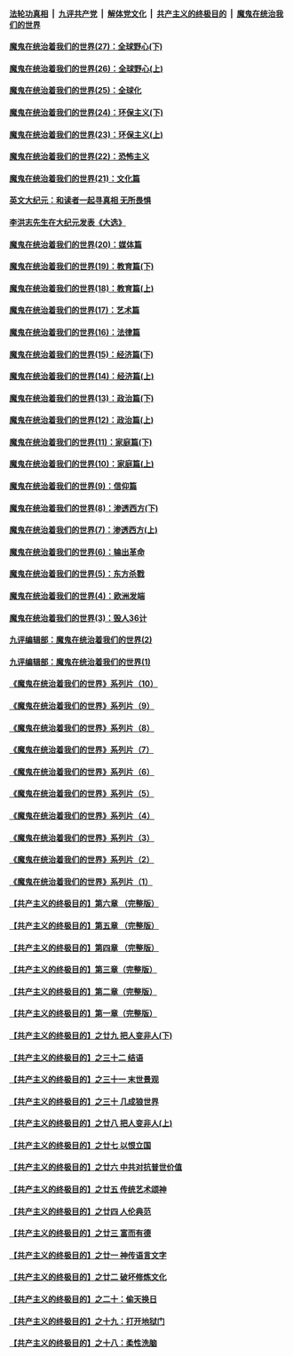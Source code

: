 

####  [法轮功真相](../../../../basic/blob/master/README.md?t=02121431) &nbsp;|&nbsp; [九评共产党](../../../../9ping.md/blob/master/README.md?t=02121431) &nbsp;|&nbsp; [解体党文化](../../../../jtdwh.md/blob/master/README.md?t=02121431)  &nbsp;|&nbsp; [共产主义的终极目的](../../../../gczydzjmd.md/blob/master/README.md?t=02121431) &nbsp;|&nbsp; [魔鬼在统治我们的世界](../../../../mgztzwmdsj.md/blob/master/README.md?t=02121431) 

#### [魔鬼在统治着我们的世界(27)：全球野心(下)](../pages/nsc422/n10928319.md?t=02121431) 

#### [魔鬼在统治着我们的世界(26)：全球野心(上)](../pages/nsc422/n10900318.md?t=02121431) 

#### [魔鬼在统治着我们的世界(25)：全球化](../pages/nsc422/n10788205.md?t=02121431) 

#### [魔鬼在统治着我们的世界(24)：环保主义(下)](../pages/nsc422/n10695307.md?t=02121431) 

#### [魔鬼在统治着我们的世界(23)：环保主义(上)](../pages/nsc422/n10688613.md?t=02121431) 

#### [魔鬼在统治着我们的世界(22)：恐怖主义](../pages/nsc422/n10614727.md?t=02121431) 

#### [魔鬼在统治着我们的世界(21)：文化篇](../pages/nsc422/n10597706.md?t=02121431) 

#### [英文大纪元：和读者一起寻真相 无所畏惧](../pages/nsc422/n12542027.md?t=02121431) 

#### [李洪志先生在大纪元发表《大选》](../pages/nsc422/n12534746.md?t=02121431) 

#### [魔鬼在统治着我们的世界(20)：媒体篇](../pages/nsc422/n10586579.md?t=02121431) 

#### [魔鬼在统治着我们的世界(19)：教育篇(下)](../pages/nsc422/n10564808.md?t=02121431) 

#### [魔鬼在统治着我们的世界(18)：教育篇(上)](../pages/nsc422/n10526970.md?t=02121431) 

#### [魔鬼在统治着我们的世界(17)：艺术篇](../pages/nsc422/n10499093.md?t=02121431) 

#### [魔鬼在统治着我们的世界(16)：法律篇](../pages/nsc422/n10485969.md?t=02121431) 

#### [魔鬼在统治着我们的世界(15)：经济篇(下)](../pages/nsc422/n10469975.md?t=02121431) 

#### [魔鬼在统治着我们的世界(14)：经济篇(上)](../pages/nsc422/n10457370.md?t=02121431) 

#### [魔鬼在统治着我们的世界(13)：政治篇(下)](../pages/nsc422/n10448270.md?t=02121431) 

#### [魔鬼在统治着我们的世界(12)：政治篇(上)](../pages/nsc422/n10444576.md?t=02121431) 

#### [魔鬼在统治着我们的世界(11)：家庭篇(下)](../pages/nsc422/n10440961.md?t=02121431) 

#### [魔鬼在统治着我们的世界(10)：家庭篇(上)](../pages/nsc422/n10435448.md?t=02121431) 

#### [魔鬼在统治着我们的世界(9)：信仰篇](../pages/nsc422/n10432159.md?t=02121431) 

#### [魔鬼在统治着我们的世界(8)：渗透西方(下)](../pages/nsc422/n10429603.md?t=02121431) 

#### [魔鬼在统治着我们的世界(7)：渗透西方(上)](../pages/nsc422/n10426013.md?t=02121431) 

#### [魔鬼在统治着我们的世界(6)：输出革命](../pages/nsc422/n10421536.md?t=02121431) 

#### [魔鬼在统治着我们的世界(5)：东方杀戮](../pages/nsc422/n10417707.md?t=02121431) 

#### [魔鬼在统治着我们的世界(4)：欧洲发端](../pages/nsc422/n10414890.md?t=02121431) 

#### [魔鬼在统治着我们的世界(3)：毁人36计](../pages/nsc422/n10411583.md?t=02121431) 

#### [九评编辑部：魔鬼在统治着我们的世界(2)](../pages/nsc422/n10410036.md?t=02121431) 

#### [九评编辑部：魔鬼在统治着我们的世界(1)](../pages/nsc422/n10406825.md?t=02121431) 

#### [《魔鬼在统治着我们的世界》系列片（10）](../pages/nsc422/n12292670.md?t=02121431) 

#### [《魔鬼在统治着我们的世界》系列片（9）](../pages/nsc422/n12290859.md?t=02121431) 

#### [《魔鬼在统治着我们的世界》系列片（8）](../pages/nsc422/n12287445.md?t=02121431) 

#### [《魔鬼在统治着我们的世界》系列片（7）](../pages/nsc422/n12283425.md?t=02121431) 

#### [《魔鬼在统治着我们的世界》系列片（6）](../pages/nsc422/n12282314.md?t=02121431) 

#### [《魔鬼在统治着我们的世界》系列片（5）](../pages/nsc422/n12281419.md?t=02121431) 

#### [《魔鬼在统治着我们的世界》系列片（4）](../pages/nsc422/n12274024.md?t=02121431) 

#### [《魔鬼在统治着我们的世界》系列片（3）](../pages/nsc422/n12271322.md?t=02121431) 

#### [《魔鬼在统治着我们的世界》系列片（2）](../pages/nsc422/n12269049.md?t=02121431) 

#### [《魔鬼在统治着我们的世界》系列片（1）](../pages/nsc422/n12267575.md?t=02121431) 

#### [【共产主义的终极目的】第六章 （完整版）](../pages/nsc422/n11428913.md?t=02121431) 

#### [【共产主义的终极目的】第五章 （完整版）](../pages/nsc422/n11428912.md?t=02121431) 

#### [【共产主义的终极目的】第四章 （完整版）](../pages/nsc422/n11428907.md?t=02121431) 

#### [【共产主义的终极目的】第三章（完整版）](../pages/nsc422/n11428848.md?t=02121431) 

#### [【共产主义的终极目的】第二章（完整版）](../pages/nsc422/n11428831.md?t=02121431) 

#### [【共产主义的终极目的】第一章（完整版）](../pages/nsc422/n11417651.md?t=02121431) 

#### [【共产主义的终极目的】之廿九 把人变非人(下)](../pages/nsc422/n11344140.md?t=02121431) 

#### [【共产主义的终极目的】之三十二 结语](../pages/nsc422/n11360535.md?t=02121431) 

#### [【共产主义的终极目的】之三十一 末世景观](../pages/nsc422/n11351129.md?t=02121431) 

#### [【共产主义的终极目的】之三十 几成狼世界](../pages/nsc422/n11348280.md?t=02121431) 

#### [【共产主义的终极目的】之廿八 把人变非人(上)](../pages/nsc422/n11340492.md?t=02121431) 

#### [【共产主义的终极目的】之廿七 以恨立国](../pages/nsc422/n11336944.md?t=02121431) 

#### [【共产主义的终极目的】之廿六 中共对抗普世价值](../pages/nsc422/n11324785.md?t=02121431) 

#### [【共产主义的终极目的】之廿五 传统艺术颂神](../pages/nsc422/n11296396.md?t=02121431) 

#### [【共产主义的终极目的】之廿四 人伦典范](../pages/nsc422/n11296397.md?t=02121431) 

#### [【共产主义的终极目的】之廿三 富而有德](../pages/nsc422/n11283598.md?t=02121431) 

#### [【共产主义的终极目的】之廿一 神传语言文字](../pages/nsc422/n11263265.md?t=02121431) 

#### [【共产主义的终极目的】之廿二 破坏修炼文化](../pages/nsc422/n11245728.md?t=02121431) 

#### [【共产主义的终极目的】之二十：偷天换日](../pages/nsc422/n11238846.md?t=02121431) 

#### [【共产主义的终极目的】之十九：打开地狱门](../pages/nsc422/n11206376.md?t=02121431) 

#### [【共产主义的终极目的】之十八：柔性洗脑](../pages/nsc422/n11199994.md?t=02121431) 

